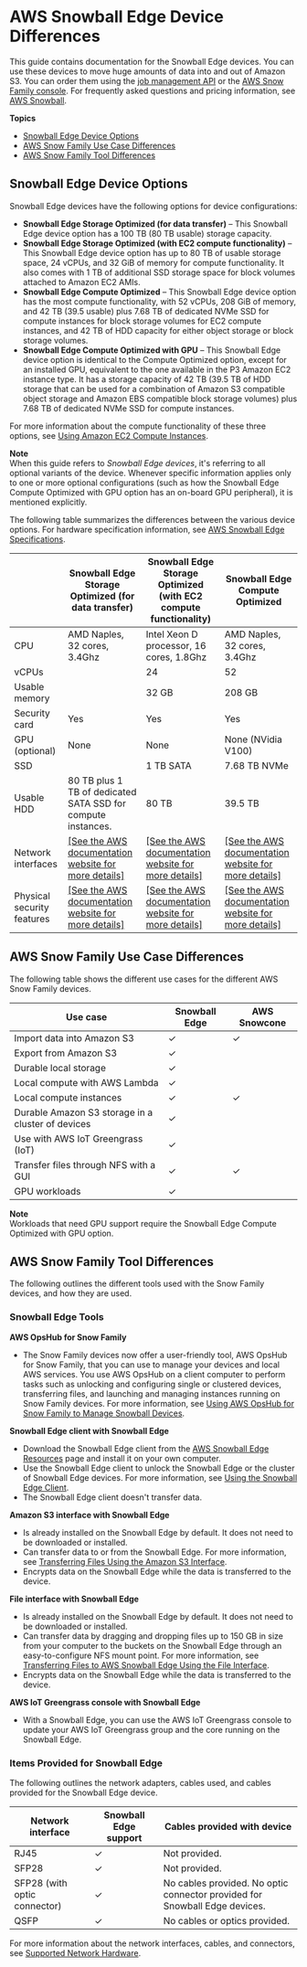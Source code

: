 # AWS Snowball Edge Device Differences<a name="device-differences"></a>

This guide contains documentation for the Snowball Edge devices\. You can use these devices to move huge amounts of data into and out of Amazon S3\. You can order them using the [job management API](https://docs.aws.amazon.com/snowball/latest/api-reference/api-reference.html) or the [AWS Snow Family console](https://console.aws.amazon.com/importexport)\. For frequently asked questions and pricing information, see [AWS Snowball](https://aws.amazon.com/snowball-edge)\.

**Topics**
+ [Snowball Edge Device Options](#device-options)
+ [AWS Snow Family Use Case Differences](#usecase-differences)
+ [AWS Snow Family Tool Differences](#tool-differences)

## Snowball Edge Device Options<a name="device-options"></a>

Snowball Edge devices have the following options for device configurations:
+ **Snowball Edge Storage Optimized \(for data transfer\)** – This Snowball Edge device option has a 100 TB \(80 TB usable\) storage capacity\. 
+ **Snowball Edge Storage Optimized \(with EC2 compute functionality\)** – This Snowball Edge device option has up to 80 TB of usable storage space, 24 vCPUs, and 32 GiB of memory for compute functionality\. It also comes with 1 TB of additional SSD storage space for block volumes attached to Amazon EC2 AMIs\.
+ **Snowball Edge Compute Optimized** – This Snowball Edge device option has the most compute functionality, with 52 vCPUs, 208 GiB of memory, and 42 TB \(39\.5 usable\) plus 7\.68 TB of dedicated NVMe SSD for compute instances for block storage volumes for EC2 compute instances, and 42 TB of HDD capacity for either object storage or block storage volumes\.
+ **Snowball Edge Compute Optimized with GPU** – This Snowball Edge device option is identical to the Compute Optimized option, except for an installed GPU, equivalent to the one available in the P3 Amazon EC2 instance type\. It has a storage capacity of 42 TB \(39\.5 TB of HDD storage that can be used for a combination of Amazon S3 compatible object storage and Amazon EBS compatible block storage volumes\) plus 7\.68 TB of dedicated NVMe SSD for compute instances\.

For more information about the compute functionality of these three options, see [Using Amazon EC2 Compute Instances](using-ec2.md)\.

**Note**  
When this guide refers to *Snowball Edge devices*, it's referring to all optional variants of the device\. Whenever specific information applies only to one or more optional configurations \(such as how the Snowball Edge Compute Optimized with GPU option has an on\-board GPU peripheral\), it is mentioned explicitly\.

The following table summarizes the differences between the various device options\. For hardware specification information, see [AWS Snowball Edge Specifications](specifications.md)\.


|  | Snowball Edge Storage Optimized \(for data transfer\) | Snowball Edge Storage Optimized \(with EC2 compute functionality\) | Snowball Edge Compute Optimized | 
| --- | --- | --- | --- | 
| CPU | AMD Naples, 32 cores, 3\.4Ghz | Intel Xeon D processor, 16 cores, 1\.8Ghz | AMD Naples, 32 cores, 3\.4Ghz | 
| vCPUs |  | 24 | 52 | 
| Usable memory |  | 32 GB | 208 GB | 
| Security card | Yes | Yes | Yes | 
| GPU \(optional\) | None | None | None \(NVidia V100\) | 
| SSD |  | 1 TB SATA | 7\.68 TB NVMe | 
| Usable HDD | 80 TB plus 1 TB of dedicated SATA SSD for compute instances\. | 80 TB | 39\.5 TB  | 
| Network interfaces |  [\[See the AWS documentation website for more details\]](http://docs.aws.amazon.com/snowball/latest/developer-guide/device-differences.html)  |  [\[See the AWS documentation website for more details\]](http://docs.aws.amazon.com/snowball/latest/developer-guide/device-differences.html)  |  [\[See the AWS documentation website for more details\]](http://docs.aws.amazon.com/snowball/latest/developer-guide/device-differences.html)  | 
| Physical security features |  [\[See the AWS documentation website for more details\]](http://docs.aws.amazon.com/snowball/latest/developer-guide/device-differences.html)  |  [\[See the AWS documentation website for more details\]](http://docs.aws.amazon.com/snowball/latest/developer-guide/device-differences.html)  |  [\[See the AWS documentation website for more details\]](http://docs.aws.amazon.com/snowball/latest/developer-guide/device-differences.html)  | 

## AWS Snow Family Use Case Differences<a name="usecase-differences"></a>

The following table shows the different use cases for the different AWS Snow Family devices\.


| Use case | Snowball Edge | AWS Snowcone | 
| --- | --- | --- | 
| Import data into Amazon S3 | ✓ | ✓ | 
| Export from Amazon S3 | ✓ |  | 
| Durable local storage | ✓ |  | 
| Local compute with AWS Lambda | ✓ |  | 
| Local compute instances | ✓ | ✓ | 
| Durable Amazon S3 storage in a cluster of devices | ✓ |  | 
| Use with AWS IoT Greengrass \(IoT\) | ✓ |  | 
| Transfer files through NFS with a GUI | ✓ | ✓ | 
| GPU workloads | ✓ |  | 

**Note**  
Workloads that need GPU support require the Snowball Edge Compute Optimized with GPU option\.

## AWS Snow Family Tool Differences<a name="tool-differences"></a>

The following outlines the different tools used with the Snow Family devices, and how they are used\.

### Snowball Edge Tools<a name="tool-differences-edge"></a>

**AWS OpsHub for Snow Family**
+ The Snow Family devices now offer a user\-friendly tool, AWS OpsHub for Snow Family, that you can use to manage your devices and local AWS services\. You use AWS OpsHub on a client computer to perform tasks such as unlocking and configuring single or clustered devices, transferring files, and launching and managing instances running on Snow Family devices\. For more information, see [Using AWS OpsHub for Snow Family to Manage Snowball Devices](https://docs.aws.amazon.com/snowball/latest/developer-guide/aws-opshub.html)\.

**Snowball Edge client with Snowball Edge**
+ Download the Snowball Edge client from the [AWS Snowball Edge Resources](http://aws.amazon.com/snowball-edge/resources/) page and install it on your own computer\.
+ Use the Snowball Edge client to unlock the Snowball Edge or the cluster of Snowball Edge devices\. For more information, see [Using the Snowball Edge Client](using-client.md)\.
+ The Snowball Edge client doesn't transfer data\.

**Amazon S3 interface with Snowball Edge**
+ Is already installed on the Snowball Edge by default\. It does not need to be downloaded or installed\.
+ Can transfer data to or from the Snowball Edge\. For more information, see [Transferring Files Using the Amazon S3 Interface](using-adapter.md)\.
+ Encrypts data on the Snowball Edge while the data is transferred to the device\.

**File interface with Snowball Edge**
+ Is already installed on the Snowball Edge by default\. It does not need to be downloaded or installed\.
+ Can transfer data by dragging and dropping files up to 150 GB in size from your computer to the buckets on the Snowball Edge through an easy\-to\-configure NFS mount point\. For more information, see [Transferring Files to AWS Snowball Edge Using the File Interface](using-fileinterface.md)\.
+ Encrypts data on the Snowball Edge while the data is transferred to the device\.

**AWS IoT Greengrass console with Snowball Edge**
+ With a Snowball Edge, you can use the AWS IoT Greengrass console to update your AWS IoT Greengrass group and the core running on the Snowball Edge\.

### Items Provided for Snowball Edge<a name="network-differences"></a>

The following outlines the network adapters, cables used, and cables provided for the Snowball Edge device\.


| Network interface | Snowball Edge support | Cables provided with device | 
| --- | --- | --- | 
| RJ45 | ✓ | Not provided\. | 
| SFP28 | ✓ | Not provided\. | 
| SFP28 \(with optic connector\) | ✓ | No cables provided\. No optic connector provided for Snowball Edge devices\.  | 
| QSFP | ✓ | No cables or optics provided\. | 

For more information about the network interfaces, cables, and connectors, see [Supported Network Hardware](specifications.md#network-hardware)\.